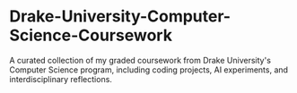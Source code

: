 # Drake-University-Computer-Science-Coursework
A curated collection of my graded coursework from Drake University's Computer Science program, including coding projects, AI experiments, and interdisciplinary reflections.
